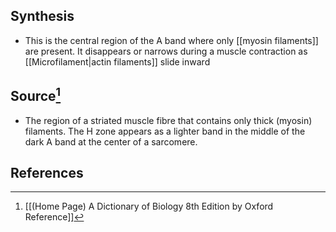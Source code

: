 ## Synthesis
- This is the central region of the A band where only [[myosin filaments]] are present. It disappears or narrows during a muscle contraction as [[Microfilament|actin filaments]] slide inward
## Source[^1]
- The region of a striated muscle fibre that contains only thick (myosin) filaments. The H zone appears as a lighter band in the middle of the dark A band at the center of a sarcomere.
## References

[^1]: [[(Home Page) A Dictionary of Biology 8th Edition by Oxford Reference]]
